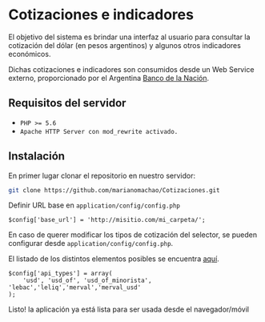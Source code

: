 # Cotizaciones e indicadores

El objetivo del sistema es brindar una interfaz al usuario para consultar la cotización del dólar (en pesos argentinos) y algunos otros indicadores económicos.

Dichas cotizaciones e indicadores son consumidos desde un Web Service externo, proporcionado por el  Argentina [Banco de la Nación](https://estadisticasbcra.com).

## Requisitos del servidor

- `PHP >= 5.6`
- `Apache HTTP Server con mod_rewrite activado.` 

## Instalación

En primer lugar clonar el repositorio en nuestro servidor:

```bash
git clone https://github.com/marianomachao/Cotizaciones.git
```

Definir URL base en `application/config/config.php`

```
$config['base_url'] = 'http://misitio.com/mi_carpeta/';
```
En caso de querer modificar los tipos de cotización del selector, se pueden configurar desde `application/config/config.php`.

El listado de los distintos elementos posibles se encuentra [aquí](https://estadisticasbcra.com/api/documentacion).

```
$config['api_types'] = array(
	'usd', 'usd_of', 'usd_of_minorista', 'lebac','leliq','merval','merval_usd'
);
```

Listo! la aplicación ya está lista para ser usada desde el navegador/móvil